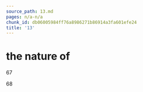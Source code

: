 ```yaml
---
source_path: 13.md
pages: n/a-n/a
chunk_id: db06005984ff76a8986271b86914a3fa601efe24
title: '13'
---
```

# the nature of

67

68
